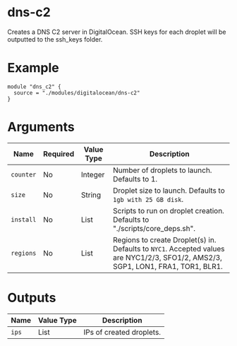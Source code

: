 # dns-c2

Creates a DNS C2 server in DigitalOcean. SSH keys for each droplet will be outputted to the ssh_keys folder.

# Example

```hcl
module "dns_c2" {
  source = "./modules/digitalocean/dns-c2"
}
```

# Arguments

| Name                      | Required | Value Type | Description
|---------------------------| -------- | ---------- | -----------
|`counter`                  | No       | Integer    | Number of droplets to launch. Defaults to 1.
|`size`                     | No       | String     | Droplet size to launch. Defaults to `1gb with 25 GB disk`.
|`install`                  | No       | List       | Scripts to run on droplet creation. Defaults to "./scripts/core_deps.sh".
|`regions`                  | No       | List       | Regions to create Droplet(s) in. Defaults to `NYC1`. Accepted values are NYC1/2/3, SFO1/2, AMS2/3, SGP1, LON1, FRA1, TOR1, BLR1.

# Outputs

| Name                      | Value Type | Description
|---------------------------| ---------- | -----------
|`ips`                      | List       | IPs of created droplets.